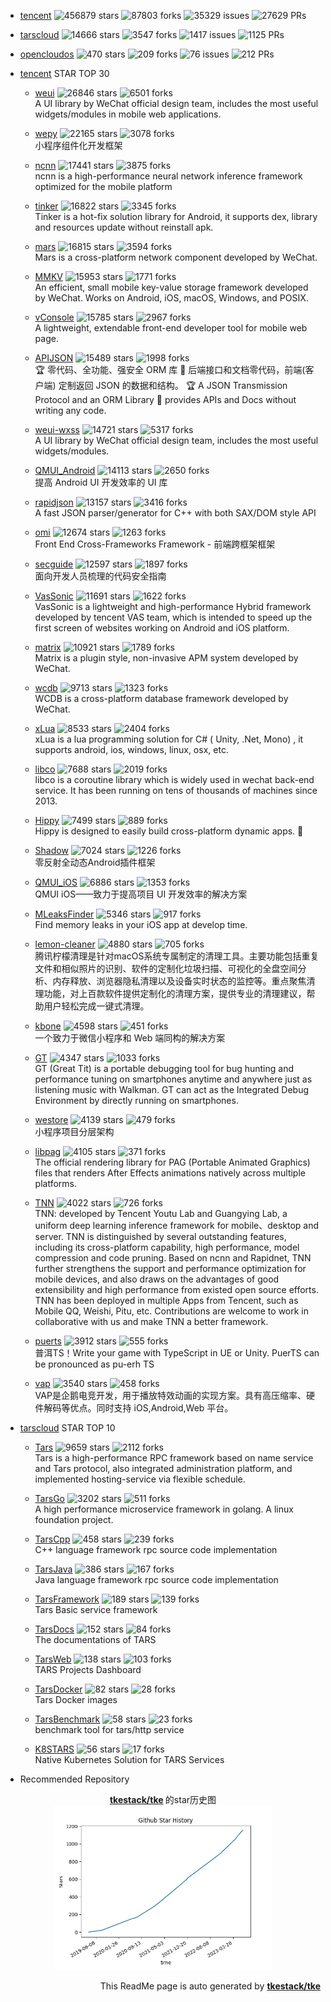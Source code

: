 
+ [tencent](https://github.com/tencent)
![456879 stars](https://img.shields.io/badge/Stars-456879-green)
![87803 forks](https://img.shields.io/badge/Forks-87803-green)
![35329 issues](https://img.shields.io/badge/Issues-35329-green)
![27629 PRs](https://img.shields.io/badge/PRs-27629-green)

+ [tarscloud](https://github.com/tarscloud)
![14666 stars](https://img.shields.io/badge/Stars-14666-green)
![3547 forks](https://img.shields.io/badge/Forks-3547-green)
![1417 issues](https://img.shields.io/badge/Issues-1417-green)
![1125 PRs](https://img.shields.io/badge/PRs-1125-green)

+ [opencloudos](https://github.com/opencloudos)
![470 stars](https://img.shields.io/badge/Stars-470-green)
![209 forks](https://img.shields.io/badge/Forks-209-green)
![76 issues](https://img.shields.io/badge/Issues-76-green)
![212 PRs](https://img.shields.io/badge/PRs-212-green)



+ [tencent](https://github.com/tencent) STAR TOP 30
    
    + [weui](https://github.com/tencent/weui) 
    ![26846 stars](https://img.shields.io/badge/Stars-26846-green)
    ![6501 forks](https://img.shields.io/badge/Forks-6501-green)  
    A UI library by WeChat official design team, includes the most useful widgets/modules in mobile web applications.
    
    + [wepy](https://github.com/tencent/wepy) 
    ![22165 stars](https://img.shields.io/badge/Stars-22165-green)
    ![3078 forks](https://img.shields.io/badge/Forks-3078-green)  
    小程序组件化开发框架
    
    + [ncnn](https://github.com/tencent/ncnn) 
    ![17441 stars](https://img.shields.io/badge/Stars-17441-green)
    ![3875 forks](https://img.shields.io/badge/Forks-3875-green)  
    ncnn is a high-performance neural network inference framework optimized for the mobile platform
    
    + [tinker](https://github.com/tencent/tinker) 
    ![16822 stars](https://img.shields.io/badge/Stars-16822-green)
    ![3345 forks](https://img.shields.io/badge/Forks-3345-green)  
    Tinker is a hot-fix solution library for Android, it supports dex, library and resources update without reinstall apk.
    
    + [mars](https://github.com/tencent/mars) 
    ![16815 stars](https://img.shields.io/badge/Stars-16815-green)
    ![3594 forks](https://img.shields.io/badge/Forks-3594-green)  
    Mars is a cross-platform network component  developed by WeChat.
    
    + [MMKV](https://github.com/tencent/MMKV) 
    ![15953 stars](https://img.shields.io/badge/Stars-15953-green)
    ![1771 forks](https://img.shields.io/badge/Forks-1771-green)  
    An efficient, small mobile key-value storage framework developed by WeChat. Works on Android, iOS, macOS, Windows, and POSIX.
    
    + [vConsole](https://github.com/tencent/vConsole) 
    ![15785 stars](https://img.shields.io/badge/Stars-15785-green)
    ![2967 forks](https://img.shields.io/badge/Forks-2967-green)  
    A lightweight, extendable front-end developer tool for mobile web page.
    
    + [APIJSON](https://github.com/tencent/APIJSON) 
    ![15489 stars](https://img.shields.io/badge/Stars-15489-green)
    ![1998 forks](https://img.shields.io/badge/Forks-1998-green)  
    🏆 零代码、全功能、强安全 ORM 库 🚀 后端接口和文档零代码，前端(客户端) 定制返回 JSON 的数据和结构。 🏆 A JSON Transmission Protocol and an ORM Library 🚀  provides APIs and Docs without writing any code.
    
    + [weui-wxss](https://github.com/tencent/weui-wxss) 
    ![14721 stars](https://img.shields.io/badge/Stars-14721-green)
    ![5317 forks](https://img.shields.io/badge/Forks-5317-green)  
    A UI library by WeChat official design team, includes the most useful widgets/modules.
    
    + [QMUI_Android](https://github.com/tencent/QMUI_Android) 
    ![14113 stars](https://img.shields.io/badge/Stars-14113-green)
    ![2650 forks](https://img.shields.io/badge/Forks-2650-green)  
    提高 Android UI 开发效率的 UI 库
    
    + [rapidjson](https://github.com/tencent/rapidjson) 
    ![13157 stars](https://img.shields.io/badge/Stars-13157-green)
    ![3416 forks](https://img.shields.io/badge/Forks-3416-green)  
    A fast JSON parser/generator for C++ with both SAX/DOM style API
    
    + [omi](https://github.com/tencent/omi) 
    ![12674 stars](https://img.shields.io/badge/Stars-12674-green)
    ![1263 forks](https://img.shields.io/badge/Forks-1263-green)  
     Front End Cross-Frameworks Framework - 前端跨框架框架
    
    + [secguide](https://github.com/tencent/secguide) 
    ![12597 stars](https://img.shields.io/badge/Stars-12597-green)
    ![1897 forks](https://img.shields.io/badge/Forks-1897-green)  
    面向开发人员梳理的代码安全指南
    
    + [VasSonic](https://github.com/tencent/VasSonic) 
    ![11691 stars](https://img.shields.io/badge/Stars-11691-green)
    ![1622 forks](https://img.shields.io/badge/Forks-1622-green)  
    VasSonic is a lightweight and high-performance Hybrid framework developed by tencent VAS team, which is intended to speed up the first screen of websites working on Android and iOS platform. 
    
    + [matrix](https://github.com/tencent/matrix) 
    ![10921 stars](https://img.shields.io/badge/Stars-10921-green)
    ![1789 forks](https://img.shields.io/badge/Forks-1789-green)  
    Matrix is a plugin style, non-invasive APM system developed by WeChat.
    
    + [wcdb](https://github.com/tencent/wcdb) 
    ![9713 stars](https://img.shields.io/badge/Stars-9713-green)
    ![1323 forks](https://img.shields.io/badge/Forks-1323-green)  
    WCDB is a cross-platform database framework developed by WeChat.
    
    + [xLua](https://github.com/tencent/xLua) 
    ![8533 stars](https://img.shields.io/badge/Stars-8533-green)
    ![2404 forks](https://img.shields.io/badge/Forks-2404-green)  
    xLua is a lua programming solution for  C# ( Unity, .Net, Mono) , it supports android, ios, windows, linux, osx, etc.
    
    + [libco](https://github.com/tencent/libco) 
    ![7688 stars](https://img.shields.io/badge/Stars-7688-green)
    ![2019 forks](https://img.shields.io/badge/Forks-2019-green)  
    libco is a coroutine library which is widely used in wechat  back-end service. It has been running on tens of thousands of machines since 2013.
    
    + [Hippy](https://github.com/tencent/Hippy) 
    ![7499 stars](https://img.shields.io/badge/Stars-7499-green)
    ![889 forks](https://img.shields.io/badge/Forks-889-green)  
    Hippy is designed to easily build cross-platform dynamic apps. 👏
    
    + [Shadow](https://github.com/tencent/Shadow) 
    ![7024 stars](https://img.shields.io/badge/Stars-7024-green)
    ![1226 forks](https://img.shields.io/badge/Forks-1226-green)  
    零反射全动态Android插件框架
    
    + [QMUI_iOS](https://github.com/tencent/QMUI_iOS) 
    ![6886 stars](https://img.shields.io/badge/Stars-6886-green)
    ![1353 forks](https://img.shields.io/badge/Forks-1353-green)  
    QMUI iOS——致力于提高项目 UI 开发效率的解决方案
    
    + [MLeaksFinder](https://github.com/tencent/MLeaksFinder) 
    ![5346 stars](https://img.shields.io/badge/Stars-5346-green)
    ![917 forks](https://img.shields.io/badge/Forks-917-green)  
    Find memory leaks in your iOS app at develop time.
    
    + [lemon-cleaner](https://github.com/tencent/lemon-cleaner) 
    ![4880 stars](https://img.shields.io/badge/Stars-4880-green)
    ![705 forks](https://img.shields.io/badge/Forks-705-green)  
    腾讯柠檬清理是针对macOS系统专属制定的清理工具。主要功能包括重复文件和相似照片的识别、软件的定制化垃圾扫描、可视化的全盘空间分析、内存释放、浏览器隐私清理以及设备实时状态的监控等。重点聚焦清理功能，对上百款软件提供定制化的清理方案，提供专业的清理建议，帮助用户轻松完成一键式清理。
    
    + [kbone](https://github.com/tencent/kbone) 
    ![4598 stars](https://img.shields.io/badge/Stars-4598-green)
    ![451 forks](https://img.shields.io/badge/Forks-451-green)  
    一个致力于微信小程序和 Web 端同构的解决方案
    
    + [GT](https://github.com/tencent/GT) 
    ![4347 stars](https://img.shields.io/badge/Stars-4347-green)
    ![1033 forks](https://img.shields.io/badge/Forks-1033-green)  
    GT (Great Tit) is a portable debugging tool for bug hunting and performance tuning on smartphones anytime and anywhere just as listening music with Walkman. GT can act as the Integrated Debug Environment by directly running on smartphones.
    
    + [westore](https://github.com/tencent/westore) 
    ![4139 stars](https://img.shields.io/badge/Stars-4139-green)
    ![479 forks](https://img.shields.io/badge/Forks-479-green)  
    小程序项目分层架构
    
    + [libpag](https://github.com/tencent/libpag) 
    ![4105 stars](https://img.shields.io/badge/Stars-4105-green)
    ![371 forks](https://img.shields.io/badge/Forks-371-green)  
    The official rendering library for PAG (Portable Animated Graphics) files that renders After Effects animations natively across multiple platforms.
    
    + [TNN](https://github.com/tencent/TNN) 
    ![4022 stars](https://img.shields.io/badge/Stars-4022-green)
    ![726 forks](https://img.shields.io/badge/Forks-726-green)  
    TNN: developed by Tencent Youtu Lab and Guangying Lab, a uniform deep learning inference framework for mobile、desktop and server. TNN is distinguished by several outstanding features, including its cross-platform capability, high performance, model compression and code pruning. Based on ncnn and Rapidnet, TNN further strengthens the support and performance optimization for mobile devices, and also draws on the advantages of good extensibility and high performance from existed open source efforts. TNN has been deployed in multiple Apps from Tencent, such as Mobile QQ, Weishi, Pitu, etc. Contributions are welcome to work in collaborative with us and make TNN a better framework. 
    
    + [puerts](https://github.com/tencent/puerts) 
    ![3912 stars](https://img.shields.io/badge/Stars-3912-green)
    ![555 forks](https://img.shields.io/badge/Forks-555-green)  
    普洱TS！Write your game with TypeScript in UE or Unity. PuerTS can be pronounced as pu-erh TS
    
    + [vap](https://github.com/tencent/vap) 
    ![3540 stars](https://img.shields.io/badge/Stars-3540-green)
    ![458 forks](https://img.shields.io/badge/Forks-458-green)  
    VAP是企鹅电竞开发，用于播放特效动画的实现方案。具有高压缩率、硬件解码等优点。同时支持 iOS,Android,Web 平台。
    

+ [tarscloud](https://github.com/tarscloud) STAR TOP 10
    
    + [Tars](https://github.com/tarscloud/Tars) 
    ![9659 stars](https://img.shields.io/badge/Stars-9659-green)
    ![2112 forks](https://img.shields.io/badge/Forks-2112-green)  
    Tars is a high-performance RPC framework based on name service and Tars protocol, also integrated administration platform, and implemented hosting-service via flexible schedule.
    
    + [TarsGo](https://github.com/tarscloud/TarsGo) 
    ![3202 stars](https://img.shields.io/badge/Stars-3202-green)
    ![511 forks](https://img.shields.io/badge/Forks-511-green)  
    A  high performance microservice  framework  in golang. A linux foundation project.
    
    + [TarsCpp](https://github.com/tarscloud/TarsCpp) 
    ![458 stars](https://img.shields.io/badge/Stars-458-green)
    ![239 forks](https://img.shields.io/badge/Forks-239-green)  
    C++ language framework rpc source code implementation
    
    + [TarsJava](https://github.com/tarscloud/TarsJava) 
    ![386 stars](https://img.shields.io/badge/Stars-386-green)
    ![167 forks](https://img.shields.io/badge/Forks-167-green)  
    Java language framework rpc source code implementation
    
    + [TarsFramework](https://github.com/tarscloud/TarsFramework) 
    ![189 stars](https://img.shields.io/badge/Stars-189-green)
    ![139 forks](https://img.shields.io/badge/Forks-139-green)  
    Tars Basic service framework
    
    + [TarsDocs](https://github.com/tarscloud/TarsDocs) 
    ![152 stars](https://img.shields.io/badge/Stars-152-green)
    ![84 forks](https://img.shields.io/badge/Forks-84-green)  
    The documentations of TARS
    
    + [TarsWeb](https://github.com/tarscloud/TarsWeb) 
    ![138 stars](https://img.shields.io/badge/Stars-138-green)
    ![103 forks](https://img.shields.io/badge/Forks-103-green)  
    TARS Projects Dashboard
    
    + [TarsDocker](https://github.com/tarscloud/TarsDocker) 
    ![82 stars](https://img.shields.io/badge/Stars-82-green)
    ![28 forks](https://img.shields.io/badge/Forks-28-green)  
    Tars Docker  images
    
    + [TarsBenchmark](https://github.com/tarscloud/TarsBenchmark) 
    ![58 stars](https://img.shields.io/badge/Stars-58-green)
    ![23 forks](https://img.shields.io/badge/Forks-23-green)  
    benchmark tool for tars/http service
    
    + [K8STARS](https://github.com/tarscloud/K8STARS) 
    ![56 stars](https://img.shields.io/badge/Stars-56-green)
    ![17 forks](https://img.shields.io/badge/Forks-17-green)  
    Native Kubernetes  Solution for TARS Services
    


+ Recommended Repository  
<p align="center">
      <strong>
        <a href="https://github.com/tkestack/tke" target="_blank">tkestack/tke</a>
      </strong>  的star历史图
  <br>
  <img src="https://raw.githubusercontent.com/ButterAndButterfly/GithubTools/master/data/stars_history.jpg" width="350px"></img>    
</p>

<p align="right">
      This ReadMe page is auto generated by 
      <strong>
        <a href="https://github.com/tkestack/tke" target="_blank">tkestack/tke</a><br>
      </strong>   
</p>
